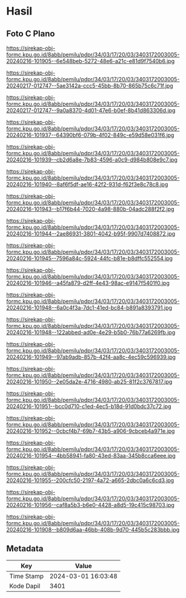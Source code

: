 # Hasil

## Foto C Plano

https://sirekap-obj-formc.kpu.go.id/8abb/pemilu/pdpr/34/03/17/20/03/3403172003005-20240216-101905--6e548beb-5272-48e6-a21c-e81d9f7540b6.jpg

https://sirekap-obj-formc.kpu.go.id/8abb/pemilu/pdpr/34/03/17/20/03/3403172003005-20240217-012747--5ae3142a-ccc5-45bb-8b70-865b75c6c71f.jpg

https://sirekap-obj-formc.kpu.go.id/8abb/pemilu/pdpr/34/03/17/20/03/3403172003005-20240217-012747--9a0a8370-4d01-47e6-b0ef-8b41d863306d.jpg

https://sirekap-obj-formc.kpu.go.id/8abb/pemilu/pdpr/34/03/17/20/03/3403172003005-20240216-101937--64390bf6-079b-4f02-849c-e59d58e031f6.jpg

https://sirekap-obj-formc.kpu.go.id/8abb/pemilu/pdpr/34/03/17/20/03/3403172003005-20240216-101939--cb2d6a8e-7b83-4596-a0c9-d984b808e9c7.jpg

https://sirekap-obj-formc.kpu.go.id/8abb/pemilu/pdpr/34/03/17/20/03/3403172003005-20240216-101940--8af6f5df-ae16-42f2-931d-f62f3e8c78c8.jpg

https://sirekap-obj-formc.kpu.go.id/8abb/pemilu/pdpr/34/03/17/20/03/3403172003005-20240216-101943--b17f6b44-7020-4a98-880b-04adc288f2f2.jpg

https://sirekap-obj-formc.kpu.go.id/8abb/pemilu/pdpr/34/03/17/20/03/3403172003005-20240216-101944--2ae86931-3801-4042-b95f-9907d7408872.jpg

https://sirekap-obj-formc.kpu.go.id/8abb/pemilu/pdpr/34/03/17/20/03/3403172003005-20240216-101945--7596a84c-5924-44fc-b81e-b8dffc552554.jpg

https://sirekap-obj-formc.kpu.go.id/8abb/pemilu/pdpr/34/03/17/20/03/3403172003005-20240216-101946--a45fa879-d2ff-4e43-98ac-e9147f5401f0.jpg

https://sirekap-obj-formc.kpu.go.id/8abb/pemilu/pdpr/34/03/17/20/03/3403172003005-20240216-101948--6a0c4f3a-7dc1-41ed-bc84-b891a8393791.jpg

https://sirekap-obj-formc.kpu.go.id/8abb/pemilu/pdpr/34/03/17/20/03/3403172003005-20240216-101948--122abbed-ad0e-4e29-b5b0-76b77a6269fb.jpg

https://sirekap-obj-formc.kpu.go.id/8abb/pemilu/pdpr/34/03/17/20/03/3403172003005-20240216-101949--97ab9adb-857b-42f4-aa8c-4ec59c596939.jpg

https://sirekap-obj-formc.kpu.go.id/8abb/pemilu/pdpr/34/03/17/20/03/3403172003005-20240216-101950--2e05da2e-4716-4980-ab25-81f2c3767817.jpg

https://sirekap-obj-formc.kpu.go.id/8abb/pemilu/pdpr/34/03/17/20/03/3403172003005-20240216-101951--bcc0d710-c1ed-4ec5-b18d-91d0bdc37c72.jpg

https://sirekap-obj-formc.kpu.go.id/8abb/pemilu/pdpr/34/03/17/20/03/3403172003005-20240216-101952--0cbcf4b7-69b7-43b5-a906-9cbceb4a971e.jpg

https://sirekap-obj-formc.kpu.go.id/8abb/pemilu/pdpr/34/03/17/20/03/3403172003005-20240216-101954--4bb58941-fa80-43ed-83aa-345b8cca6eee.jpg

https://sirekap-obj-formc.kpu.go.id/8abb/pemilu/pdpr/34/03/17/20/03/3403172003005-20240216-101955--200cfc50-2197-4a72-a665-2dbc0a6c6cd3.jpg

https://sirekap-obj-formc.kpu.go.id/8abb/pemilu/pdpr/34/03/17/20/03/3403172003005-20240216-101956--caf8a5b3-b6e0-4428-a8d5-19c415c98703.jpg

https://sirekap-obj-formc.kpu.go.id/8abb/pemilu/pdpr/34/03/17/20/03/3403172003005-20240216-101908--b809d6aa-46bb-408b-9d70-445b5c283bbb.jpg


## Metadata

| Key        | Value               |
| ---------- | ------------------- |
| Time Stamp | 2024-03-01 16:03:48 |
| Kode Dapil | 3401                |



